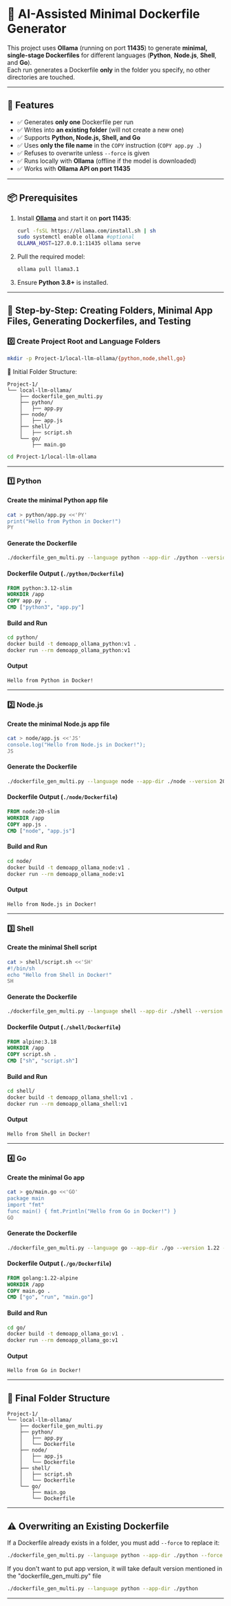 # 🐳 AI-Assisted Minimal Dockerfile Generator

This project uses **Ollama** (running on port **11435**) to generate **minimal, single-stage Dockerfiles** for different languages (**Python**, **Node.js**, **Shell**, and **Go**).  
Each run generates a Dockerfile **only** in the folder you specify, no other directories are touched.

---

## 🚀 Features
- ✅ Generates **only one** Dockerfile per run  
- ✅ Writes into **an existing folder** (will not create a new one)  
- ✅ Supports **Python, Node.js, Shell, and Go**  
- ✅ Uses **only the file name** in the `COPY` instruction (`COPY app.py .`)  
- ✅ Refuses to overwrite unless `--force` is given  
- ✅ Runs locally with **Ollama** (offline if the model is downloaded)  
- ✅ Works with **Ollama API on port 11435**  

---

## 📦 Prerequisites
1. Install **[Ollama](https://ollama.com/download)** and start it on **port 11435**:
   ```bash
   curl -fsSL https://ollama.com/install.sh | sh
   sudo systemctl enable ollama #optional
   OLLAMA_HOST=127.0.0.1:11435 ollama serve
   ```
2. Pull the required model:
   ```bash
   ollama pull llama3.1
   ```
3. Ensure **Python 3.8+** is installed.

---

## 📂 Step-by-Step: Creating Folders, Minimal App Files, Generating Dockerfiles, and Testing

### 0️⃣ Create Project Root and Language Folders
```bash
mkdir -p Project-1/local-llm-ollama/{python,node,shell,go}
```

📂 Initial Folder Structure:
```
Project-1/
└── local-llm-ollama/
    ├── dockerfile_gen_multi.py       
    ├── python/
    │   ├── app.py
    ├── node/
    │   ├── app.js
    ├── shell/
    │   ├── script.sh
    └── go/
        ├── main.go
```
```bash
cd Project-1/local-llm-ollama
```
---

### 1️⃣ Python

#### Create the minimal Python app file
```bash
cat > python/app.py <<'PY'
print("Hello from Python in Docker!")
PY
```

#### Generate the Dockerfile
```bash
./dockerfile_gen_multi.py --language python --app-dir ./python --version 3.12 --filename python/app.py
```

#### Dockerfile Output (`./python/Dockerfile`)
```dockerfile
FROM python:3.12-slim
WORKDIR /app
COPY app.py .
CMD ["python3", "app.py"]
```

#### Build and Run
```bash
cd python/
docker build -t demoapp_ollama_python:v1 .
docker run --rm demoapp_ollama_python:v1
```

#### Output
```
Hello from Python in Docker!
```

---

### 2️⃣ Node.js

#### Create the minimal Node.js app file
```bash
cat > node/app.js <<'JS'
console.log("Hello from Node.js in Docker!");
JS
```

#### Generate the Dockerfile
```bash
./dockerfile_gen_multi.py --language node --app-dir ./node --version 20 --filename node/app.js
```

#### Dockerfile Output (`./node/Dockerfile`)
```dockerfile
FROM node:20-slim
WORKDIR /app
COPY app.js .
CMD ["node", "app.js"]
```

#### Build and Run
```bash
cd node/
docker build -t demoapp_ollama_node:v1 .
docker run --rm demoapp_ollama_node:v1
```

#### Output
```
Hello from Node.js in Docker!
```

---

### 3️⃣ Shell

#### Create the minimal Shell script
```bash
cat > shell/script.sh <<'SH'
#!/bin/sh
echo "Hello from Shell in Docker!"
SH
```

#### Generate the Dockerfile
```bash
./dockerfile_gen_multi.py --language shell --app-dir ./shell --version 3.18 --filename shell/script.sh
```

#### Dockerfile Output (`./shell/Dockerfile`)
```dockerfile
FROM alpine:3.18
WORKDIR /app
COPY script.sh .
CMD ["sh", "script.sh"]
```

#### Build and Run
```bash
cd shell/
docker build -t demoapp_ollama_shell:v1 .
docker run --rm demoapp_ollama_shell:v1
```

#### Output
```
Hello from Shell in Docker!
```

---

### 4️⃣ Go

#### Create the minimal Go app
```bash
cat > go/main.go <<'GO'
package main
import "fmt"
func main() { fmt.Println("Hello from Go in Docker!") }
GO
```

#### Generate the Dockerfile
```bash
./dockerfile_gen_multi.py --language go --app-dir ./go --version 1.22 --filename go/main.go
```

#### Dockerfile Output (`./go/Dockerfile`)
```dockerfile
FROM golang:1.22-alpine
WORKDIR /app
COPY main.go .
CMD ["go", "run", "main.go"]
```

#### Build and Run
```bash
cd go/
docker build -t demoapp_ollama_go:v1 .
docker run --rm demoapp_ollama_go:v1
```

#### Output
```
Hello from Go in Docker!
```

---

## 📂 Final Folder Structure

```
Project-1/
└── local-llm-ollama/
    ├── dockerfile_gen_multi.py                     
    ├── python/
    │   ├── app.py
    │   └── Dockerfile
    ├── node/
    │   ├── app.js
    │   └── Dockerfile
    ├── shell/
    │   ├── script.sh
    │   └── Dockerfile
    └── go/
        ├── main.go
        └── Dockerfile
```

---

## ⚠ Overwriting an Existing Dockerfile
If a Dockerfile already exists in a folder, you must add `--force` to replace it:
```bash
./dockerfile_gen_multi.py --language python --app-dir ./python --force
```

If you don't want to put app version, it will take default version mentioned in the "dockerfile_gen_multi.py" file
```bash
./dockerfile_gen_multi.py --language python --app-dir ./python
```

---
